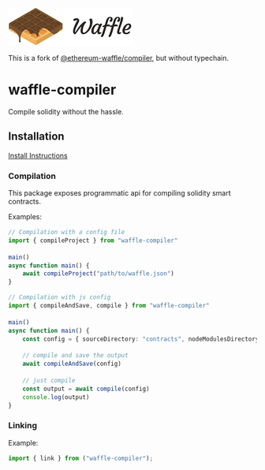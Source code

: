 ![Ethereum Waffle](https://raw.githubusercontent.com/EthWorks/Waffle/master/docs/source/logo.png)

This is a fork of [@ethereum-waffle/compiler](https://github.com/TrueFiEng/Waffle), but without typechain.

# waffle-compiler

Compile solidity without the hassle.

## Installation

[Install Instructions](https://github.com/DeepDoge/waffle-compiler/releases)

### Compilation

This package exposes programmatic api for compiling solidity smart contracts.

Examples:

```ts
// Compilation with a config file
import { compileProject } from "waffle-compiler"

main()
async function main() {
	await compileProject("path/to/waffle.json")
}
```

```ts
// Compilation with js config
import { compileAndSave, compile } from "waffle-compiler"

main()
async function main() {
	const config = { sourceDirectory: "contracts", nodeModulesDirectory: "node_modules" }

	// compile and save the output
	await compileAndSave(config)

	// just compile
	const output = await compile(config)
	console.log(output)
}
```

### Linking

Example:

```ts
import { link } from ("waffle-compiler");
```
